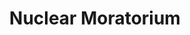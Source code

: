 ---
layout: collection
title: "Nuclear Moratorium"
dc_keyword: "Anti-Nuclear Movement"
dc_creator: "AFSC, Philadelphia, Pennsylvania"
dc_publisher: "Swarthmore College Peace Collection"
dc_date: "undated"
dc_format: "celluloid pinback button"
dc_description: "broken blue missile with a dove in the center"
dc_identifier: "spcbuttn00012"
dc_language: "english"
contentdm:
  id: 109
---